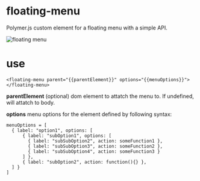 floating-menu
=============

Polymer.js custom element for a floating menu with a simple API.

![floating menu](https://raw.github.com/arodic/floating-menu/doc/floating-menu-screen-capture.gif)

use
===
```<floating-menu parent="{{parentElement}}" options="{{menuOptions}}"></floating-menu>```

**parentElement** (optional) dom element to attatch the menu to. If undefined, will attatch to body.

**options** menu options for the element defined by following syntax:

```
menuOptions = [
  { label: "option1", options: [
      { label: "subOption1", options: [
        { label: "subSubOption2", action: someFunction1 },
        { label: "subSubOption3", action: someFunction2 },
        { label: "subSubOption4", action: someFunction3 }
      ] },
      { label: "subOption2", action: function(){} },
  ] }
]
```
